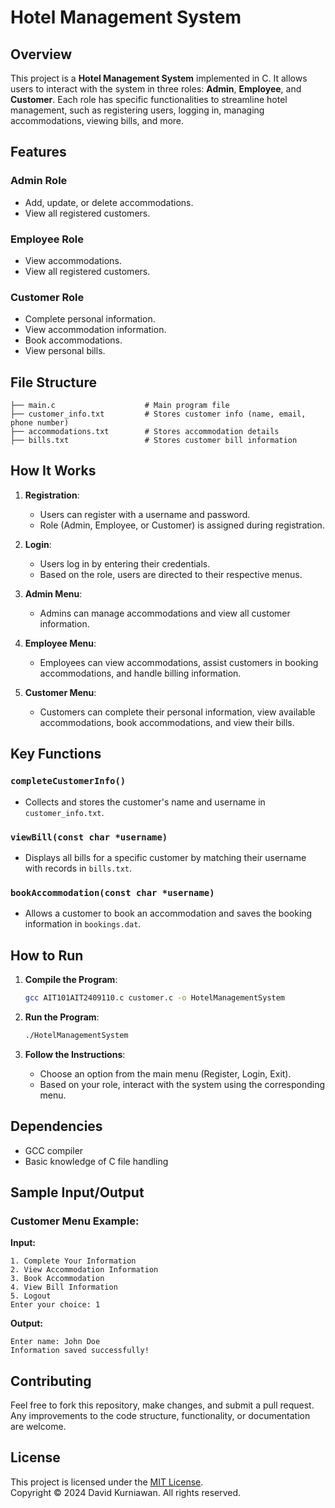 # Hotel Management System

## Overview
This project is a **Hotel Management System** implemented in C. It allows users to interact with the system in three roles: **Admin**, **Employee**, and **Customer**. Each role has specific functionalities to streamline hotel management, such as registering users, logging in, managing accommodations, viewing bills, and more.

## Features
### Admin Role
- Add, update, or delete accommodations.
- View all registered customers.

### Employee Role
- View accommodations.
- View all registered customers.

### Customer Role
- Complete personal information.
- View accommodation information.
- Book accommodations.
- View personal bills.

## File Structure
```
├── main.c                    # Main program file            
├── customer_info.txt         # Stores customer info (name, email, phone number)
├── accommodations.txt        # Stores accommodation details
├── bills.txt                 # Stores customer bill information
```

## How It Works
1. **Registration**:
   - Users can register with a username and password.
   - Role (Admin, Employee, or Customer) is assigned during registration.

2. **Login**:
   - Users log in by entering their credentials.
   - Based on the role, users are directed to their respective menus.

3. **Admin Menu**:
   - Admins can manage accommodations and view all customer information.

4. **Employee Menu**:
   - Employees can view accommodations, assist customers in booking accommodations, and handle billing information.

5. **Customer Menu**:
   - Customers can complete their personal information, view available accommodations, book accommodations, and view their bills.

## Key Functions
### `completeCustomerInfo()`
- Collects and stores the customer's name and username in `customer_info.txt`.

### `viewBill(const char *username)`
- Displays all bills for a specific customer by matching their username with records in `bills.txt`.

### `bookAccommodation(const char *username)`
- Allows a customer to book an accommodation and saves the booking information in `bookings.dat`.

## How to Run
1. **Compile the Program**:
   ```bash
   gcc AIT101AIT2409110.c customer.c -o HotelManagementSystem
   ```

2. **Run the Program**:
   ```bash
   ./HotelManagementSystem
   ```

3. **Follow the Instructions**:
   - Choose an option from the main menu (Register, Login, Exit).
   - Based on your role, interact with the system using the corresponding menu.

## Dependencies
- GCC compiler
- Basic knowledge of C file handling

## Sample Input/Output
### Customer Menu Example:
**Input:**
```
1. Complete Your Information
2. View Accommodation Information
3. Book Accommodation
4. View Bill Information
5. Logout
Enter your choice: 1
```
**Output:**
```
Enter name: John Doe
Information saved successfully!
```

## Contributing
Feel free to fork this repository, make changes, and submit a pull request. Any improvements to the code structure, functionality, or documentation are welcome.

## License
This project is licensed under the [MIT License](LICENSE).  
Copyright © 2024 David Kurniawan. All rights reserved.

